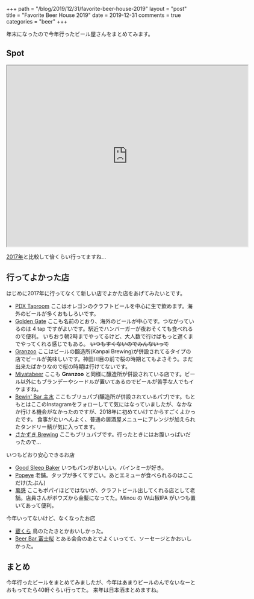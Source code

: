 +++
path = "/blog/2019/12/31/favorite-beer-house-2019"
layout = "post"
title = "Favorite Beer House 2019"
date = 2019-12-31
comments = true
categories = "beer"
+++

年末になったので今年行ったビール屋さんをまとめてみます。

## Spot

<iframe src="https://www.google.com/maps/d/u/0/embed?mid=1zPHCWSOnz860vvp5ZPUHGPaist8lPDWO" width="640" height="480"></iframe>

[2017年](https://blog.katsyoshi.org/blog/2017/12/30/favorite-beer-house/)と比較して倍くらい行ってますね…

## 行ってよかった店

はじめに2017年に行ってなくて新しい店でよかた店をあげてみたいとです。

- [PDX Taproom](http://www.pdxtap.com/)
ここはオレゴンのクラフトビールを中心に生で飲めます。海外のビールが多くおもしろいです。
- [Golden Gate](https://www.facebook.com/goldengate01/)
ここも名前のとおり、海外のビールが中心です。つながっているのは 4 tap ですがよいです。駅近でハンバーガーが夜おそくても食べれるので便利。
いちおう朝2畤までやってるけど、大人数で行けばもっと遅くまでやってくれる感じでもある。
~~いつもすくないのでみんないって~~
- [Granzoo](https://granzoo-beer.com/)
ここはビールの醸造所(Kanpai Brewing)が併設されてるタイプの店でビールが美味しいです。神田川目の前で桜の時期とてもよさそう。まだ出来たばかりなので桜の時期は行けてないです。
- [Miyatabeer](https://www.miyatabeer.com/)
ここも **Granzoo** と同様に醸造所が併設されている店です。ビール以外にもブランデーやシードルが置いてあるのでビールが苦手な人でもイケますね。
- [Bewin' Bar 主水](http://www.brewinbar.com/)
ここもブリュパブ(醸造所が併設されているパブ)です。もともとはここのInstagramをフォローしてて気にはなっていましたが、なかなか行ける機会がなかったのですが、2018年に初めていけてからすごくよかったです。
食事がたいへんよく、普通の居酒屋メニューにアレンジが加えられたタンドリー鯖が気に入ってます。
- [さかずき Brewing](https://www.facebook.com/sakaduki/)
ここもブリュパブです。行ったときにはお腹いっぱいだったので…


いつもどおり安心できるお店

- [Good Sleep Baker](http://goodsleepbaker.com/)
いつもパンがおいしい。バインミーが好き。
- [Popeye](http://www.lares.dti.ne.jp/~ppy/)
老舗。タップが多くてすごい。あとエミューが食べられるのはここだけ(たぶん)
- [萬感](https://ban-kan.com/)
ここもポパイほどではないが、クラフトビール出してくれる店として老舗。店員さんがボウズから金髪になってた。Minou の W山椒IPA がいつも置いてあって便利。

今年いってないけど、なくなったお店

- [蔵くら](https://www.facebook.com/kurakura.kanda)
鳥のたたきとかおいしかった。
- [Beer Bar 富士桜](https://www.sylvans.jp/topics/beer-bar-%E5%AF%8C%E5%A3%AB%E6%A1%9C%E9%96%89%E5%BA%97%E3%81%AE%E3%81%8A%E7%9F%A5%E3%82%89%E3%81%9B.html)
とある会合のあとでよくいってて、ソーセージとかおいしかった。

## まとめ

今年行ったビールをまとめてみましたが、今年はあまりビールのんでないなーとおもってたら40軒ぐらい行ってた。
来年は日本酒まとめますね。

